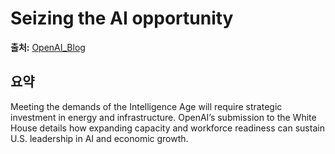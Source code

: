 # Seizing the AI opportunity

**출처:** [OpenAI_Blog](https://openai.com/global-affairs/seizing-the-ai-opportunity)

## 요약
Meeting the demands of the Intelligence Age will require strategic investment in energy and infrastructure. OpenAI’s submission to the White House details how expanding capacity and workforce readiness can sustain U.S. leadership in AI and economic growth.
